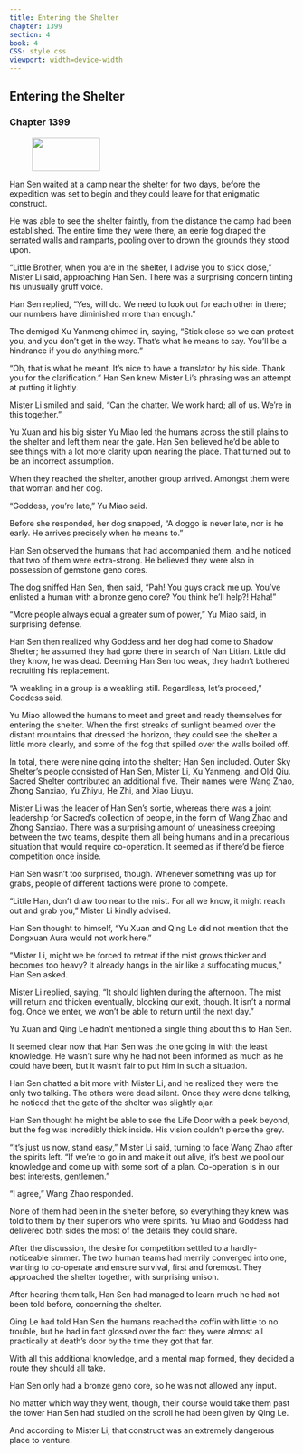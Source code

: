 ```yaml
---
title: Entering the Shelter
chapter: 1399
section: 4
book: 4
CSS: style.css
viewport: width=device-width
---
```


## Entering the Shelter

### Chapter 1399

<figure>
	<img src="../Images/gem.gif" alt="" id="gem" width="120" height="60" />
</figure>

Han Sen waited at a camp near the shelter for two days, before the expedition was set to begin and they could leave for that enigmatic construct.

He was able to see the shelter faintly, from the distance the camp had been established. The entire time they were there, an eerie fog draped the serrated walls and ramparts, pooling over to drown the grounds they stood upon.

“Little Brother, when you are in the shelter, I advise you to stick close,” Mister Li said, approaching Han Sen. There was a surprising concern tinting his unusually gruff voice.

Han Sen replied, “Yes, will do. We need to look out for each other in there; our numbers have diminished more than enough.”

The demigod Xu Yanmeng chimed in, saying, “Stick close so we can protect you, and you don’t get in the way. That’s what he means to say. You’ll be a hindrance if you do anything more.”

“Oh, that is what he meant. It’s nice to have a translator by his side. Thank you for the clarification.” Han Sen knew Mister Li’s phrasing was an attempt at putting it lightly.

Mister Li smiled and said, “Can the chatter. We work hard; all of us. We’re in this together.”

Yu Xuan and his big sister Yu Miao led the humans across the still plains to the shelter and left them near the gate. Han Sen believed he’d be able to see things with a lot more clarity upon nearing the place. That turned out to be an incorrect assumption.

When they reached the shelter, another group arrived. Amongst them were that woman and her dog.

“Goddess, you’re late,” Yu Miao said.

Before she responded, her dog snapped, “A doggo is never late, nor is he early. He arrives precisely when he means to.”

Han Sen observed the humans that had accompanied them, and he noticed that two of them were extra-strong. He believed they were also in possession of gemstone geno cores.

The dog sniffed Han Sen, then said, “Pah! You guys crack me up. You’ve enlisted a human with a bronze geno core? You think he’ll help?! Haha!”

“More people always equal a greater sum of power,” Yu Miao said, in surprising defense.

Han Sen then realized why Goddess and her dog had come to Shadow Shelter; he assumed they had gone there in search of Nan Litian. Little did they know, he was dead. Deeming Han Sen too weak, they hadn’t bothered recruiting his replacement.

“A weakling in a group is a weakling still. Regardless, let’s proceed,” Goddess said.

Yu Miao allowed the humans to meet and greet and ready themselves for entering the shelter. When the first streaks of sunlight beamed over the distant mountains that dressed the horizon, they could see the shelter a little more clearly, and some of the fog that spilled over the walls boiled off.

In total, there were nine going into the shelter; Han Sen included. Outer Sky Shelter’s people consisted of Han Sen, Mister Li, Xu Yanmeng, and Old Qiu. Sacred Shelter contributed an additional five. Their names were Wang Zhao, Zhong Sanxiao, Yu Zhiyu, He Zhi, and Xiao Liuyu.

Mister Li was the leader of Han Sen’s sortie, whereas there was a joint leadership for Sacred’s collection of people, in the form of Wang Zhao and Zhong Sanxiao. There was a surprising amount of uneasiness creeping between the two teams, despite them all being humans and in a precarious situation that would require co-operation. It seemed as if there’d be fierce competition once inside.

Han Sen wasn’t too surprised, though. Whenever something was up for grabs, people of different factions were prone to compete.

“Little Han, don’t draw too near to the mist. For all we know, it might reach out and grab you,” Mister Li kindly advised.

Han Sen thought to himself, “Yu Xuan and Qing Le did not mention that the Dongxuan Aura would not work here.”

“Mister Li, might we be forced to retreat if the mist grows thicker and becomes too heavy? It already hangs in the air like a suffocating mucus,” Han Sen asked.

Mister Li replied, saying, “It should lighten during the afternoon. The mist will return and thicken eventually, blocking our exit, though. It isn’t a normal fog. Once we enter, we won’t be able to return until the next day.”

Yu Xuan and Qing Le hadn’t mentioned a single thing about this to Han Sen.

It seemed clear now that Han Sen was the one going in with the least knowledge. He wasn’t sure why he had not been informed as much as he could have been, but it wasn’t fair to put him in such a situation.

Han Sen chatted a bit more with Mister Li, and he realized they were the only two talking. The others were dead silent. Once they were done talking, he noticed that the gate of the shelter was slightly ajar.

Han Sen thought he might be able to see the Life Door with a peek beyond, but the fog was incredibly thick inside. His vision couldn’t pierce the grey.

“It’s just us now, stand easy,” Mister Li said, turning to face Wang Zhao after the spirits left. “If we’re to go in and make it out alive, it’s best we pool our knowledge and come up with some sort of a plan. Co-operation is in our best interests, gentlemen.”

“I agree,” Wang Zhao responded.

None of them had been in the shelter before, so everything they knew was told to them by their superiors who were spirits. Yu Miao and Goddess had delivered both sides the most of the details they could share.

After the discussion, the desire for competition settled to a hardly-noticeable simmer. The two human teams had merrily converged into one, wanting to co-operate and ensure survival, first and foremost. They approached the shelter together, with surprising unison.

After hearing them talk, Han Sen had managed to learn much he had not been told before, concerning the shelter.

Qing Le had told Han Sen the humans reached the coffin with little to no trouble, but he had in fact glossed over the fact they were almost all practically at death’s door by the time they got that far.

With all this additional knowledge, and a mental map formed, they decided a route they should all take.

Han Sen only had a bronze geno core, so he was not allowed any input.

No matter which way they went, though, their course would take them past the tower Han Sen had studied on the scroll he had been given by Qing Le.

And according to Mister Li, that construct was an extremely dangerous place to venture.